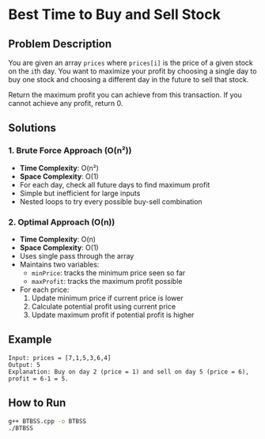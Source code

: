 # Best Time to Buy and Sell Stock

## Problem Description
You are given an array `prices` where `prices[i]` is the price of a given stock on the `i`th day. You want to maximize your profit by choosing a single day to buy one stock and choosing a different day in the future to sell that stock.

Return the maximum profit you can achieve from this transaction. If you cannot achieve any profit, return 0.

## Solutions

### 1. Brute Force Approach (O(n²))
- **Time Complexity**: O(n²)
- **Space Complexity**: O(1)
- For each day, check all future days to find maximum profit
- Simple but inefficient for large inputs
- Nested loops to try every possible buy-sell combination

### 2. Optimal Approach (O(n))
- **Time Complexity**: O(n)
- **Space Complexity**: O(1)
- Uses single pass through the array
- Maintains two variables:
  - `minPrice`: tracks the minimum price seen so far
  - `maxProfit`: tracks the maximum profit possible
- For each price:
  1. Update minimum price if current price is lower
  2. Calculate potential profit using current price
  3. Update maximum profit if potential profit is higher

## Example
```
Input: prices = [7,1,5,3,6,4]
Output: 5
Explanation: Buy on day 2 (price = 1) and sell on day 5 (price = 6), profit = 6-1 = 5.
```

## How to Run
```bash
g++ BTBSS.cpp -o BTBSS
./BTBSS
```
